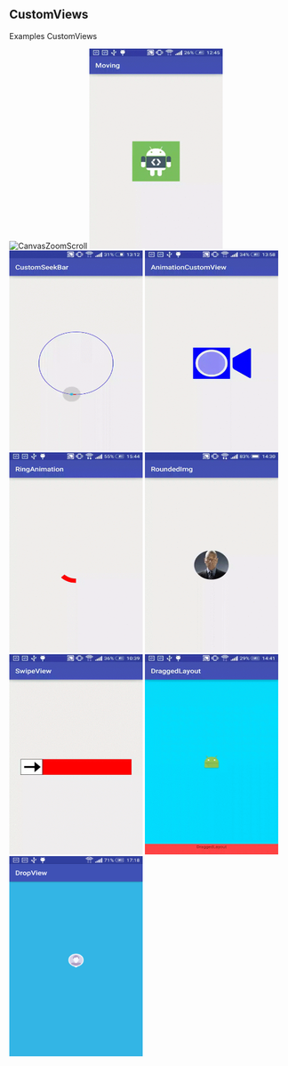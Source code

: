 ## CustomViews

Examples CustomViews

<img src="/screenshots/CanvasZoomScroll.gif" alt="CanvasZoomScroll" title="CanvasZoomScroll" width="240" height="360" />
<img src="/screenshots/Moving.gif" alt="Moving" title="Moving" width="240" height="360" />
<img src="/screenshots/CustomSeekBar.gif" alt="CustomSeekBar" title="CustomSeekBar" width="240" height="360" />
<img src="/screenshots/AnimationCustomView.gif" alt="AnimationCustomView" title="AnimationCustomView" width="240" height="360" />
<img src="/screenshots/RingAnimation.gif" alt="RingAnimation" title="RingAnimation" width="240" height="360" />
<img src="/screenshots/RoundedImg.gif" alt="RoundedImg" title="RoundedImg" width="240" height="360" />
<img src="/screenshots/SwipeView.gif" alt="SwipeView" title="SwipeView" width="240" height="360" />
<img src="/screenshots/DraggedLayout.gif" alt="DraggedLayout" title="DraggedLayout" width="240" height="360" />
<img src="/screenshots/DropView.png" alt="DropView" title="DropView" width="240" height="360" />